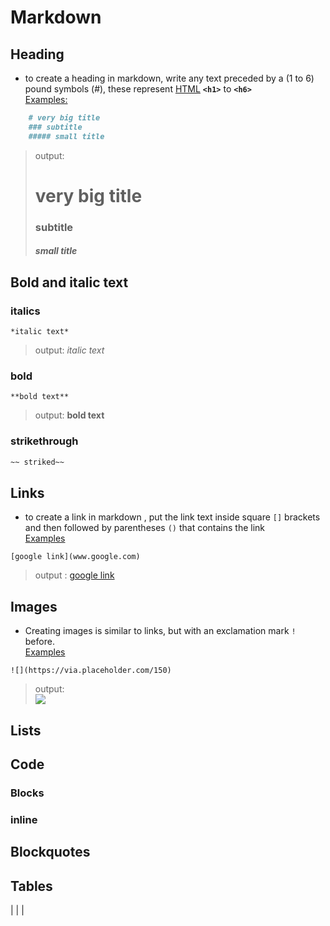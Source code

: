 # Markdown

## Heading
* to create a heading in markdown, write any text preceded by a (1 to 6) pound symbols (#), these represent [HTML](../HTML/README.md) **`<h1>`** to **`<h6>`**  
<ins>Examples:</ins>
```markdown
    # very big title
    ### subtitle
    ##### small title
```
> output:
>    # very big title
>  ### subtitle
>   ##### small title
## Bold and italic text
### italics
```
*italic text*
```
> output:
*italic text*
### bold
```
**bold text**
```
> output: 
> **bold text** 
### strikethrough
```md
~~ striked~~
```
## Links
* to create a link in markdown , put the link text inside square `[]` brackets and then followed by parentheses `()` that contains the link  
<ins>Examples</ins>
```
[google link](www.google.com)
```
> output : [google link](www.google.com) 

## Images
* Creating images is similar to links, but with an exclamation mark `!` before.  
<ins>Examples</ins>
```
![](https://via.placeholder.com/150)
```
> output:  
![](https://via.placeholder.com/150)
## Lists

## Code

### Blocks

### inline

## Blockquotes

## Tables
| | |